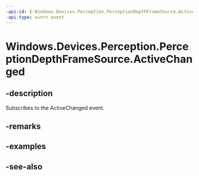 ```yaml
---
-api-id: E:Windows.Devices.Perception.PerceptionDepthFrameSource.ActiveChanged
-api-type: winrt event
---
```


<!-- Event syntax
public event Windows.Foundation.TypedEventHandler ActiveChanged<Windows.Devices.Perception.PerceptionDepthFrameSource,  object>
-->

# Windows.Devices.Perception.PerceptionDepthFrameSource.ActiveChanged

## -description
Subscribes to the ActiveChanged event.

## -remarks

## -examples

## -see-also
